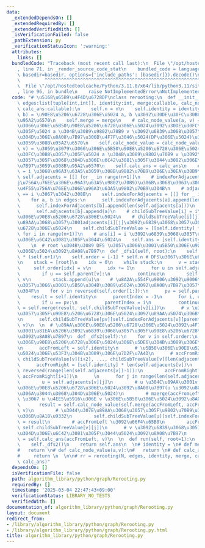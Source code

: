 ```yaml
---
data:
  _extendedDependsOn: []
  _extendedRequiredBy: []
  _extendedVerifiedWith: []
  _isVerificationFailed: false
  _pathExtension: py
  _verificationStatusIcon: ':warning:'
  attributes:
    links: []
  bundledCode: "Traceback (most recent call last):\n  File \"/opt/hostedtoolcache/Python/3.11.0/x64/lib/python3.11/site-packages/onlinejudge_verify/documentation/build.py\"\
    , line 71, in _render_source_code_stat\n    bundled_code = language.bundle(stat.path,\
    \ basedir=basedir, options={'include_paths': [basedir]}).decode()\n          \
    \         ^^^^^^^^^^^^^^^^^^^^^^^^^^^^^^^^^^^^^^^^^^^^^^^^^^^^^^^^^^^^^^^^^^^^^^^^^^^^^^^^^\n\
    \  File \"/opt/hostedtoolcache/Python/3.11.0/x64/lib/python3.11/site-packages/onlinejudge_verify/languages/python.py\"\
    , line 96, in bundle\n    raise NotImplementedError\nNotImplementedError\n"
  code: "# \u5168\u65B9\u4F4D\u6728DP\nclass rerooting:\n  def __init__(self, n:int,\
    \ edges:list[tuple[int,int]], identity:int, merge:callable, calc_node_value:callable,\
    \ calc_ans:callable):\n    self.n = n\n    self.identity = identity\n    # merge(a,\
    \ b) = \u90E8\u5206\u6728\u306E\u5024 a, b \u3092\u30DE\u30FC\u30B8\u3059\u308B\
    \u95A2\u6570\n    self.merge = merge\n    # calc_node_value(a, v) = \u3059\u3079\
    \u3066\u306E\u5B50\u90E8\u5206\u6728\u306E\u5024\u3092\u30DE\u30FC\u30B8\u3057\
    \u305F\u5024 a \u304B\u3089\u9802\u70B9 v \u3092\u6839\u3068\u3057\u305F\u3068\
    \u304D\u306E\u8A08\u7B97\u306B\u4F7F\u3046\u5024(DP\u306E\u5024)\u3092\u8A08\u7B97\
    \u3059\u308B\u95A2\u6570\n    self.calc_node_value = calc_node_value\n    # calc_ans(a,\
    \ v) = \u3059\u3079\u3066\u306E\u5B50\u90E8\u5206\u6728\u306E\u5024\u3092\u30DE\
    \u30FC\u30B8\u3057\u305F\u5024 a \u304B\u3089\u9802\u70B9 v \u3092\u6839\u3068\
    \u3057\u305F\u3068\u304D\u306E\u6C42\u3081\u305F\u3044\u3082\u306E\u3092\u8A08\
    \u7B97\u3059\u308B\u95A2\u6570\n    self.calc_ans = calc_ans\n    # adjacents[i]\
    \ = i \u3068\u96A3\u63A5\u3059\u308B\u9802\u70B9\u306E\u30EA\u30B9\u30C8\n   \
    \ self.adjacents = [[] for _ in range(n+1)]\n    # indexForAdjacents[i][j] = adjacents[i][j](i\u306E\
    j\u756A\u76EE\u306E\u96A3\u63A5\u9802\u70B9)\u306B\u3068\u3063\u3066\u3001i\u304C\
    \u4F55\u756A\u76EE\u306E\u96A3\u63A5\u9802\u70B9\u304B\n    # adjacents[adjacents[i][j]][indexForAdjacents[i][j]]\
    \ == i \u3067\u3042\u308B\n    self.indexForAdjacents = [[] for _ in range(n+1)]\n\
    \    for a, b in edges:\n      self.indexForAdjacents[a].append(len(self.adjacents[b]))\n\
    \      self.indexForAdjacents[b].append(len(self.adjacents[a]))\n      self.adjacents[a].append(b)\n\
    \      self.adjacents[b].append(a)\n    # childSubTreeValue[i] = i\u306E\u5B50\
    \u306E\u90E8\u5206\u6728\u306E\u5024\n    # childSubTreeValue[i][j] = i \u3092\
    \u89AA\u3068\u3057\u3001adjacents[i][j]\u3092\u6839\u3068\u3057\u305F\u90E8\u5206\
    \u6728\u306E\u5024\n    self.childSubTreeValue = [[self.identity] * len(self.adjacents[i])\
    \ for i in range(n+1)]\n    # ans[i] = i \u3092\u6839\u3068\u3057\u305F\u3068\u304D\
    \u306E\u6C42\u3081\u305F\u3044\u5024\n    self.ans = [self.identity] * (n+1)\n\
    \    \n  # root \u304B\u3089 DFS \u3057\u3066\u3001\u5B50\u306E\u90E8\u5206\u6728\
    \u306E\u5024\u3092\u8A08\u7B97\n  def _dfs1(self, root):\n    self.parent = [-1]\
    \ * (self.n+1)\n    self.order = [-1] * self.n # DFS\u3067\u306E\u8A2A\u554F\u9806\
    \n    stack = [root]\n    idx = 0\n    while stack:\n      v = stack.pop()\n \
    \     self.order[idx] = v\n      idx += 1\n      for u in self.adjacents[v]:\n\
    \        if u == self.parent[v]:\n          continue\n        self.parent[u] =\
    \ v\n        stack.append(u)\n    # \u8A2A\u554F\u9806\u3092\u9006\u9806\u306B\
    \u3057\u3066\u3001\u5B50\u304B\u3089\u5024\u3092\u8A08\u7B97\u3057\u3066\u3044\
    \u304F\n    for v in reversed(self.order[1:]):\n      pv = self.parent[v]\n  \
    \    result = self.identity\n      parentIndex = -1\n      for i, u in enumerate(self.adjacents[v]):\n\
    \        if u == pv:\n          parentIndex = i\n          continue\n        result\
    \ = self.merge(result, self.childSubTreeValue[v][i])\n      # v \u3092\u6839\u3068\
    \u3057\u305F\u90E8\u5206\u6728\u306E\u5024\u3092\u89AA\u5074\u306B\u8A18\u9332\
    \n      self.childSubTreeValue[pv][self.indexForAdjacents[v][parentIndex]] = self.calc_node_value(result,\
    \ v)\n  \n  # \u89AA\u306E\u90E8\u5206\u6728\u306E\u5024\u3092\u4F7F\u3063\u3066\
    \u3001\u81EA\u5206\u3092\u6839\u3068\u3057\u305F\u90E8\u5206\u6728\u306E\u5024\
    \u3092\u8A08\u7B97\n  def _dfs2(self):\n    for v in self.order:\n      # \u5B50\
    \u306E\u90E8\u5206\u6728\u306E\u5024\u306E\u5DE6\u304B\u3089\u306E\u7D2F\u7A4D\
    \n      accFromLeft = self.identity\n      # \u5B50\u306E\u90E8\u5206\u6728\u306E\
    \u5024\u306E\u53F3\u304B\u3089\u306E\u7D2F\u7A4D\n      # accFromRight[i] = merge(childSubTreeValue[v][i+1],\
    \ childSubTreeValue[v][i+2], ..., childSubTreeValue[v][len(adjacents[v])-1])\n\
    \      accFromRight = [self.identity] * len(self.adjacents[v])\n      for i in\
    \ reversed(range(len(self.adjacents[v])-1)):\n        accFromRight[i] = self.merge(self.childSubTreeValue[v][i+1],\
    \ accFromRight[i+1])\n      \n      for j in range(len(self.adjacents[v])):\n\
    \        u = self.adjacents[v][j]\n        # u \u304C\u89AA\u3001v \u304C\u6839\
    \u306E\u90E8\u5206\u6728\u306E\u5024\u3092\u8A08\u7B97(u \u3092\u8003\u616E\u3057\
    \u306A\u3044\u3068\u304D\u306E\u5024)\n        # maerge(accFromLeft, accFromRight[j])\
    \ \u3067 u \u4EE5\u5916\u306E v \u306E\u5B50\u306E\u5024\u3092\u8A08\u7B97\n \
    \       result = self.calc_node_value(self.merge(accFromLeft, accFromRight[j]),\
    \ v)\n        # \u3044\u307E\u89AA\u3068\u3057\u305F\u9802\u70B9\u306E\u914D\u5217\
    \u306B\u8A18\u9332\n        self.childSubTreeValue[u][self.indexForAdjacents[v][j]]\
    \ = result\n        # accFromLeft \u3092\u66F4\u65B0\n        accFromLeft = self.merge(accFromLeft,\
    \ self.childSubTreeValue[v][j])\n      # v \u3092\u6839\u3068\u3057\u305F\u3068\
    \u304D\u306E\u6C42\u3081\u305F\u3044\u5024\u3092\u8A08\u7B97\n      self.ans[v]\
    \ = self.calc_ans(accFromLeft, v)\n  \n  def run(self, root=1):\n    self._dfs1(root)\n\
    \    self._dfs2()\n    return self.ans\n  \n# identity = \n# def merge(a,b):\n\
    #   return \n# def calc_node_value(a,v):\n#   return \n# def calc_ans(a,v):\n\
    #     return \n  \n\n# rr = rerooting(N, edges, identity, merge, calc_node_value,\
    \ calc_ans)"
  dependsOn: []
  isVerificationFile: false
  path: algorithm_library/python/graph/Rerooting.py
  requiredBy: []
  timestamp: '2025-03-04 22:47:43+09:00'
  verificationStatus: LIBRARY_NO_TESTS
  verifiedWith: []
documentation_of: algorithm_library/python/graph/Rerooting.py
layout: document
redirect_from:
- /library/algorithm_library/python/graph/Rerooting.py
- /library/algorithm_library/python/graph/Rerooting.py.html
title: algorithm_library/python/graph/Rerooting.py
---
```

